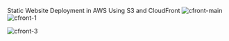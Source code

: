  Static Website Deployment in AWS Using S3 and CloudFront
![cfront-main](https://github.com/user-attachments/assets/5cefb2f4-606e-4006-84c5-ba9711510515)
![cfront-1](https://github.com/user-attachments/assets/d86b73ea-b621-4657-b0dd-6d55657a002f)

![cfront-3](https://github.com/user-attachments/assets/34c0b664-6dde-4a2c-9baf-80013626db5d)
